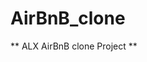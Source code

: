 # AirBnB_clone

** ALX AirBnB clone Project **

<picture>
  <source media="(pefers-color-scheme: dark)" srcset="https://s3.amazonaws.com/alx-intranet.hbtn.io/uploads/medias/2018/6/65f4a1dd9c51265f49d0.png>
</picture>

